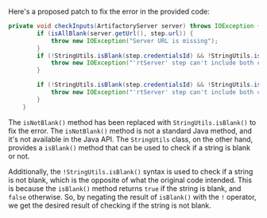Here's a proposed patch to fix the error in the provided code:
```java
private void checkInputs(ArtifactoryServer server) throws IOException {
        if (isAllBlank(server.getUrl(), step.url)) {
            throw new IOException("Server URL is missing");
        }
        if (!StringUtils.isBlank(step.credentialsId) && !StringUtils.isBlank(step.username)) {
            throw new IOException("'rtServer' step can't include both credentialsId and username");
        }

        if (!StringUtils.isBlank(step.credentialsId) && !StringUtils.isBlank(step.password)) {
            throw new IOException("'rtServer' step can't include both credentialsId and password");
        }
    }
```
The `isNotBlank()` method has been replaced with `StringUtils.isBlank()` to fix the error. The `isNotBlank()` method is not a standard Java method, and it's not available in the Java API. The `StringUtils` class, on the other hand, provides a `isBlank()` method that can be used to check if a string is blank or not.

Additionally, the `!StringUtils.isBlank()` syntax is used to check if a string is not blank, which is the opposite of what the original code intended. This is because the `isBlank()` method returns `true` if the string is blank, and `false` otherwise. So, by negating the result of `isBlank()` with the `!` operator, we get the desired result of checking if the string is not blank.